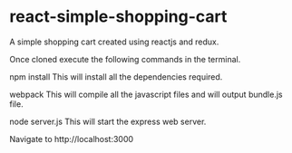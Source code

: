 # react-simple-shopping-cart
A simple shopping cart created using reactjs and redux.

Once cloned execute the following commands in the terminal.

npm install
This will install all the dependencies required.

webpack
This will compile all the javascript files and will output bundle.js file.

node server.js
This will start the express web server.

Navigate to http://localhost:3000